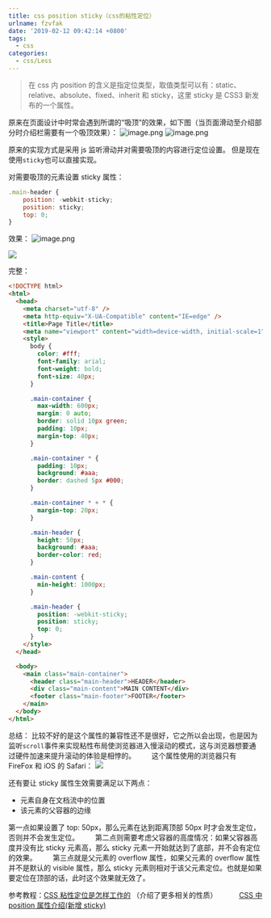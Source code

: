 ```yaml
---
title: css position sticky（css的粘性定位）
urlname: fzvfak
date: '2019-02-12 09:42:14 +0800'
tags:
  - css
categories:
  - css/Less
---
```


> 在 css 内 position 的含义是指定位类型，取值类型可以有：static、relative、absolute、fixed、inherit 和 sticky，这里 sticky 是 CSS3 新发布的一个属性。

原来在页面设计中时常会遇到所谓的“吸顶”的效果，如下图（当页面滑动至介绍部分时介绍栏需要有一个吸顶效果）：
![image.png](https://cdn.nlark.com/yuque/0/2019/png/250093/1549936020128-7ed27eaa-85eb-4314-a859-e7d54b15cac1.png#align=left&display=inline&height=466&margin=%5Bobject%20Object%5D&name=image.png&originHeight=466&originWidth=399&size=153632&status=done&style=none&width=399)
![image.png](https://cdn.nlark.com/yuque/0/2019/png/250093/1549936102348-7eed426c-9cd7-495a-bc71-93e85524f68e.png#align=left&display=inline&height=353&margin=%5Bobject%20Object%5D&name=image.png&originHeight=353&originWidth=398&size=161946&status=done&style=none&width=398)

原来的实现方式是采用 js 监听滑动并对需要吸顶的内容进行定位设置。
但是现在使用`sticky`也可以直接实现。

对需要吸顶的元素设置 sticky 属性：

```javascript
.main-header {
	position: -webkit-sticky;
	position: sticky;
	top: 0;
}
```

效果：
![image.png](https://cdn.nlark.com/yuque/0/2019/png/250093/1549937063469-3f821c80-4e14-4035-9f6d-bdf52c1b4b0a.png#align=left&display=inline&height=363&margin=%5Bobject%20Object%5D&name=image.png&originHeight=363&originWidth=408&size=12745&status=done&style=none&width=408)

![](https://cdn.nlark.com/yuque/0/2019/png/250093/1549937022077-730b8a25-40f2-41f8-a144-0871c8ffc0e8.png)

完整：

```html
<!DOCTYPE html>
<html>
  <head>
    <meta charset="utf-8" />
    <meta http-equiv="X-UA-Compatible" content="IE=edge" />
    <title>Page Title</title>
    <meta name="viewport" content="width=device-width, initial-scale=1" />
    <style>
      body {
        color: #fff;
        font-family: arial;
        font-weight: bold;
        font-size: 40px;
      }

      .main-container {
        max-width: 600px;
        margin: 0 auto;
        border: solid 10px green;
        padding: 10px;
        margin-top: 40px;
      }

      .main-container * {
        padding: 10px;
        background: #aaa;
        border: dashed 5px #000;
      }

      .main-container * + * {
        margin-top: 20px;
      }

      .main-header {
        height: 50px;
        background: #aaa;
        border-color: red;
      }

      .main-content {
        min-height: 1000px;
      }

      .main-header {
        position: -webkit-sticky;
        position: sticky;
        top: 0;
      }
    </style>
  </head>

  <body>
    <main class="main-container">
      <header class="main-header">HEADER</header>
      <div class="main-content">MAIN CONTENT</div>
      <footer class="main-footer">FOOTER</footer>
    </main>
  </body>
</html>
```

总结：
比较不好的是这个属性的兼容性还不是很好，它之所以会出现，也是因为监听`scroll`事件来实现粘性布局使浏览器进入慢滚动的模式，这与浏览器想要通过硬件加速来提升滚动的体验是相悖的。
　　这个属性使用的浏览器只有 FireFox 和 iOS 的 Safari：
![](https://cdn.nlark.com/yuque/0/2019/png/250093/1549937196181-a18925ca-f6f3-4dab-b56f-efc03b7f0dcc.png#align=left&display=inline&height=311&margin=%5Bobject%20Object%5D&originHeight=493&originWidth=1181&size=0&status=done&style=none&width=746)

还有要让 sticky 属性生效需要满足以下两点：

- 元素自身在文档流中的位置
- 该元素的父容器的边缘

第一点如果设置了 top: 50px，那么元素在达到距离顶部 50px 时才会发生定位，否则并不会发生定位。
　　第二点则需要考虑父容器的高度情况：如果父容器高度并没有比 sticky 元素高，那么 sticky 元素一开始就达到了底部，并不会有定位的效果。
　　第三点就是父元素的 overflow 属性，如果父元素的 overflow 属性并不是默认的 visible 属性，那么 sticky 元素则相对于该父元素定位。也就是如果要定位在顶部的话，此时这个效果就无效了。

参考教程：[CSS 粘性定位是怎样工作的](https://segmentfault.com/a/1190000018113832) （介绍了更多相关的性质）
          [CSS 中 position 属性介绍(新增 sticky)]()
